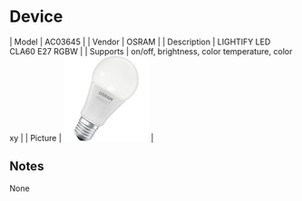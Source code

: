 
# Device

| Model | AC03645  |
| Vendor  | OSRAM  |
| Description | LIGHTIFY LED CLA60 E27 RGBW |
| Supports | on/off, brightness, color temperature, color xy |
| Picture | ![../images/devices/AC03645.jpg](../images/devices/AC03645.jpg) |

## Notes

None

